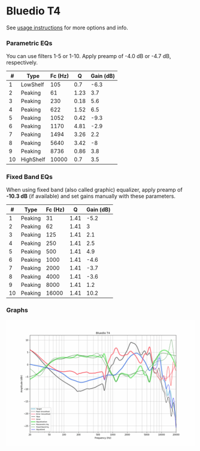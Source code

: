 # Bluedio T4
See [usage instructions](https://github.com/jaakkopasanen/AutoEq#usage) for more options and info.

### Parametric EQs
You can use filters 1-5 or 1-10. Apply preamp of -4.0 dB or -4.7 dB, respectively.

|   # | Type      |   Fc (Hz) |    Q |   Gain (dB) |
|-----|-----------|-----------|------|-------------|
|   1 | LowShelf  |       105 | 0.7  |        -6.3 |
|   2 | Peaking   |        61 | 1.23 |         3.7 |
|   3 | Peaking   |       230 | 0.18 |         5.6 |
|   4 | Peaking   |       622 | 1.52 |         6.5 |
|   5 | Peaking   |      1052 | 0.42 |        -9.3 |
|   6 | Peaking   |      1170 | 4.81 |        -2.9 |
|   7 | Peaking   |      1494 | 3.26 |         2.2 |
|   8 | Peaking   |      5640 | 3.42 |        -8   |
|   9 | Peaking   |      8736 | 0.86 |         3.8 |
|  10 | HighShelf |     10000 | 0.7  |         3.5 |

### Fixed Band EQs
When using fixed band (also called graphic) equalizer, apply preamp of **-10.3 dB** (if available) and set gains manually with these parameters.

|   # | Type    |   Fc (Hz) |    Q |   Gain (dB) |
|-----|---------|-----------|------|-------------|
|   1 | Peaking |        31 | 1.41 |        -5.2 |
|   2 | Peaking |        62 | 1.41 |         3   |
|   3 | Peaking |       125 | 1.41 |         2.1 |
|   4 | Peaking |       250 | 1.41 |         2.5 |
|   5 | Peaking |       500 | 1.41 |         4.9 |
|   6 | Peaking |      1000 | 1.41 |        -4.6 |
|   7 | Peaking |      2000 | 1.41 |        -3.7 |
|   8 | Peaking |      4000 | 1.41 |        -3.6 |
|   9 | Peaking |      8000 | 1.41 |         1.2 |
|  10 | Peaking |     16000 | 1.41 |        10.2 |

### Graphs
![](./Bluedio%20T4.png)
